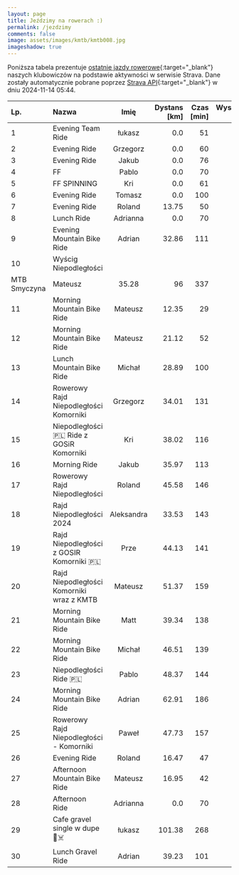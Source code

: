 ```yaml
---
layout: page
title: Jeździmy na rowerach :)
permalink: /jezdzimy
comments: false
image: assets/images/kmtb/kmtb008.jpg
imageshadow: true
---
```


Poniższa tabela prezentuje [ostatnie jazdy rowerowe](https://www.strava.com/clubs/336381){:target="_blank"} naszych klubowiczów na podstawie aktywności w serwisie Strava. Dane zostały automatycznie pobrane poprzez [Strava API](https://developers.strava.com/docs/reference/#api-Clubs-getClubActivitiesById){:target="_blank"} w dniu 2024-11-14 05:44.

Lp. | Nazwa | Imię | Dystans [km] | Czas [min] | Wysokość [m]
:--- | :--- | :---: | ---: | ---: | ---:
1|Evening  Team Ride|łukasz|0.0|51|
2|Evening Ride|Grzegorz|0.0|60|
3|Evening Ride|Jakub|0.0|76|
4|FF|Pablo|0.0|70|
5|FF SPINNING|Kri|0.0|61|
6|Evening Ride|Tomasz|0.0|100|
7|Evening Ride|Roland|13.75|50|
8|Lunch Ride|Adrianna|0.0|70|
9|Evening Mountain Bike Ride|Adrian|32.86|111|362
10|Wyścig Niepodległości
MTB Smyczyna|Mateusz|35.28|96|337
11|Morning Mountain Bike Ride|Mateusz|12.35|29|32
12|Morning Mountain Bike Ride|Mateusz|21.12|52|50
13|Lunch Mountain Bike Ride|Michał|28.89|100|355
14|Rowerowy Rajd Niepodległości Komorniki|Grzegorz|34.01|131|223
15|Niepodległości 🇵🇱 Ride z GOSiR Komorniki|Kri|38.02|116|253
16|Morning Ride|Jakub|35.97|113|173
17|Rowerowy Rajd Niepodległości|Roland|45.58|146|283
18|Rajd Niepodległości 2024|Aleksandra|33.53|143|223
19|Rajd Niepodległości z GOSIR Komorniki 🇵🇱|Prze|44.13|141|264
20|Rajd Niepodległości Komorniki wraz z KMTB|Mateusz|51.37|159|298
21|Morning Mountain Bike Ride|Matt|39.34|138|292
22|Morning Mountain Bike Ride|Michał|46.51|139|285
23|Niepodległości Ride 🇵🇱|Pablo|48.37|144|282
24|Morning Mountain Bike Ride|Adrian|62.91|186|370
25|Rowerowy Rajd Niepodległości - Komorniki|Paweł|47.73|157|256
26|Evening Ride|Roland|16.47|47|
27|Afternoon Mountain Bike Ride|Mateusz|16.95|42|47
28|Afternoon Ride|Adrianna|0.0|70|
29|Cafe gravel single w dupe🤠☠️|łukasz|101.38|268|546
30|Lunch Gravel Ride|Adrian|39.23|101|130
